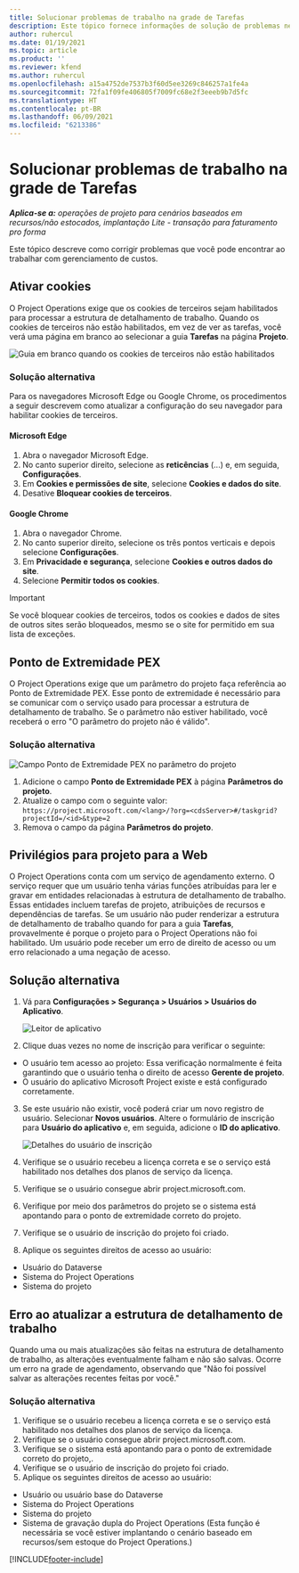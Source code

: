 ```yaml
---
title: Solucionar problemas de trabalho na grade de Tarefas
description: Este tópico fornece informações de solução de problemas necessárias ao trabalhar na grade de Tarefas.
author: ruhercul
ms.date: 01/19/2021
ms.topic: article
ms.product: ''
ms.reviewer: kfend
ms.author: ruhercul
ms.openlocfilehash: a15a4752de7537b3f60d5ee3269c846257a1fe4a
ms.sourcegitcommit: 72fa1f09fe406805f7009fc68e2f3eeeb9b7d5fc
ms.translationtype: HT
ms.contentlocale: pt-BR
ms.lasthandoff: 06/09/2021
ms.locfileid: "6213386"
---
```

# <a name="troubleshoot-working-in-the-task-grid"></a>Solucionar problemas de trabalho na grade de Tarefas 

_**Aplica-se a:** operações de projeto para cenários baseados em recursos/não estocados, implantação Lite - transação para faturamento pro forma_

Este tópico descreve como corrigir problemas que você pode encontrar ao trabalhar com gerenciamento de custos.

## <a name="enable-cookies"></a>Ativar cookies

O Project Operations exige que os cookies de terceiros sejam habilitados para processar a estrutura de detalhamento de trabalho. Quando os cookies de terceiros não estão habilitados, em vez de ver as tarefas, você verá uma página em branco ao selecionar a guia **Tarefas** na página **Projeto**.

![Guia em branco quando os cookies de terceiros não estão habilitados](media/blankschedule.png)


### <a name="workaround"></a>Solução alternativa
Para os navegadores Microsoft Edge ou Google Chrome, os procedimentos a seguir descrevem como atualizar a configuração do seu navegador para habilitar cookies de terceiros.

#### <a name="microsoft-edge"></a>Microsoft Edge

1. Abra o navegador Microsoft Edge.
2. No canto superior direito, selecione as **reticências** (...) e, em seguida, **Configurações**.
3. Em **Cookies e permissões de site**, selecione **Cookies e dados do site**.
4. Desative **Bloquear cookies de terceiros**.

#### <a name="google-chrome"></a>Google Chrome

1. Abra o navegador Chrome.
2. No canto superior direito, selecione os três pontos verticais e depois selecione **Configurações**.
3. Em **Privacidade e segurança**, selecione **Cookies e outros dados do site**.
4. Selecione **Permitir todos os cookies**.

> [!IMPORTANT]
> Se você bloquear cookies de terceiros, todos os cookies e dados de sites de outros sites serão bloqueados, mesmo se o site for permitido em sua lista de exceções.

## <a name="pex-endpoint"></a>Ponto de Extremidade PEX

O Project Operations exige que um parâmetro do projeto faça referência ao Ponto de Extremidade PEX. Esse ponto de extremidade é necessário para se comunicar com o serviço usado para processar a estrutura de detalhamento de trabalho. Se o parâmetro não estiver habilitado, você receberá o erro "O parâmetro do projeto não é válido". 

### <a name="workaround"></a>Solução alternativa
 ![Campo Ponto de Extremidade PEX no parâmetro do projeto](media/projectparameter.png)

1. Adicione o campo **Ponto de Extremidade PEX** à página **Parâmetros do projeto**.
2. Atualize o campo com o seguinte valor: `https://project.microsoft.com/<lang>/?org=<cdsServer>#/taskgrid?projectId=/<id>&type=2`
3. Remova o campo da página **Parâmetros do projeto**.

## <a name="privileges-for-project-for-the-web"></a>Privilégios para projeto para a Web

O Project Operations conta com um serviço de agendamento externo. O serviço requer que um usuário tenha várias funções atribuídas para ler e gravar em entidades relacionadas à estrutura de detalhamento de trabalho. Essas entidades incluem tarefas de projeto, atribuições de recursos e dependências de tarefas. Se um usuário não puder renderizar a estrutura de detalhamento de trabalho quando for para a guia **Tarefas**, provavelmente é porque o projeto para o Project Operations não foi habilitado. Um usuário pode receber um erro de direito de acesso ou um erro relacionado a uma negação de acesso.


## <a name="workaround"></a>Solução alternativa

1. Vá para **Configurações > Segurança > Usuários > Usuários do Aplicativo**.  

   ![Leitor de aplicativo](media/applicationuser.jpg)
   
2. Clique duas vezes no nome de inscrição para verificar o seguinte:

 - O usuário tem acesso ao projeto: Essa verificação normalmente é feita garantindo que o usuário tenha o direito de acesso **Gerente de projeto**.
 - O usuário do aplicativo Microsoft Project existe e está configurado corretamente.
 
3. Se este usuário não existir, você poderá criar um novo registro de usuário. Selecionar **Novos usuários**. Altere o formulário de inscrição para **Usuário do aplicativo** e, em seguida, adicione o **ID do aplicativo**.

   ![Detalhes do usuário de inscrição](media/applicationuserdetails.jpg)

4. Verifique se o usuário recebeu a licença correta e se o serviço está habilitado nos detalhes dos planos de serviço da licença.
5. Verifique se o usuário consegue abrir project.microsoft.com.
6. Verifique por meio dos parâmetros do projeto se o sistema está apontando para o ponto de extremidade correto do projeto.
7. Verifique se o usuário de inscrição do projeto foi criado.
8. Aplique os seguintes direitos de acesso ao usuário:

  - Usuário do Dataverse
  - Sistema do Project Operations
  - Sistema do projeto

## <a name="error-when-updating-the-work-breakdown-structure"></a>Erro ao atualizar a estrutura de detalhamento de trabalho

Quando uma ou mais atualizações são feitas na estrutura de detalhamento de trabalho, as alterações eventualmente falham e não são salvas. Ocorre um erro na grade de agendamento, observando que "Não foi possível salvar as alterações recentes feitas por você."

### <a name="workaround"></a>Solução alternativa

1. Verifique se o usuário recebeu a licença correta e se o serviço está habilitado nos detalhes dos planos de serviço da licença.
2. Verifique se o usuário consegue abrir project.microsoft.com.
3. Verifique se o sistema está apontando para o ponto de extremidade correto do projeto,.
4. Verifique se o usuário de inscrição do projeto foi criado.
5. Aplique os seguintes direitos de acesso ao usuário:
  
  - Usuário ou usuário base do Dataverse
  - Sistema do Project Operations
  - Sistema do projeto
  - Sistema de gravação dupla do Project Operations (Esta função é necessária se você estiver implantando o cenário baseado em recursos/sem estoque do Project Operations.)


[!INCLUDE[footer-include](../includes/footer-banner.md)]
